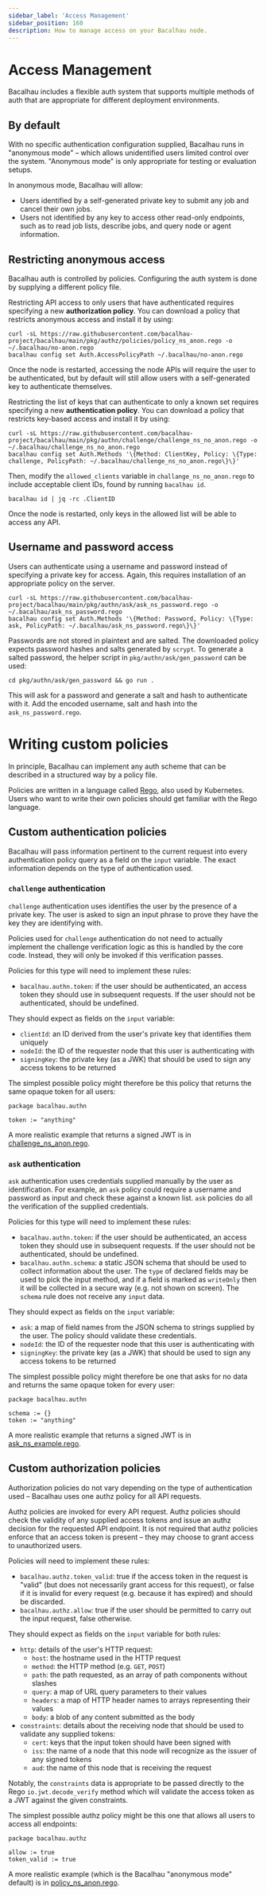 ```yaml
---
sidebar_label: 'Access Management'
sidebar_position: 160
description: How to manage access on your Bacalhau node.
---
```


# Access Management

Bacalhau includes a flexible auth system that supports multiple methods of auth
that are appropriate for different deployment environments.

## By default

With no specific authentication configuration supplied, Bacalhau runs in
"anonymous mode" – which allows unidentified users limited control over the
system. "Anonymous mode" is only appropriate for testing or evaluation setups.

In anonymous mode, Bacalhau will allow:

- Users identified by a self-generated private key to submit any job and cancel
  their own jobs.
- Users not identified by any key to access other read-only endpoints, such as
  to read job lists, describe jobs, and query node or agent information.

## Restricting anonymous access

Bacalhau auth is controlled by policies. Configuring the auth system is done by
supplying a different policy file.

Restricting API access to only users that have authenticated requires specifying
a new **authorization policy**. You can download a policy that restricts
anonymous access and install it by using:

```
curl -sL https://raw.githubusercontent.com/bacalhau-project/bacalhau/main/pkg/authz/policies/policy_ns_anon.rego -o ~/.bacalhau/no-anon.rego
bacalhau config set Auth.AccessPolicyPath ~/.bacalhau/no-anon.rego
```

Once the node is restarted, accessing the node APIs will require the user to be
authenticated, but by default will still allow users with a self-generated key
to authenticate themselves.

Restricting the list of keys that can authenticate to only a known set requires
specifying a new **authentication policy**. You can download a policy that
restricts key-based access and install it by using:

```
curl -sL https://raw.githubusercontent.com/bacalhau-project/bacalhau/main/pkg/authn/challenge/challenge_ns_no_anon.rego -o ~/.bacalhau/challenge_ns_no_anon.rego
bacalhau config set Auth.Methods '\{Method: ClientKey, Policy: \{Type: challenge, PolicyPath: ~/.bacalhau/challenge_ns_no_anon.rego\}\}'
```

Then, modify the `allowed_clients` variable in `challange_ns_no_anon.rego` to
include acceptable client IDs, found by running `bacalhau id`.

```
bacalhau id | jq -rc .ClientID
```

Once the node is restarted, only keys in the allowed list will be able to access
any API.

## Username and password access

Users can authenticate using a username and password instead of specifying a
private key for access. Again, this requires installation of an appropriate
policy on the server.

```
curl -sL https://raw.githubusercontent.com/bacalhau-project/bacalhau/main/pkg/authn/ask/ask_ns_password.rego -o ~/.bacalhau/ask_ns_password.rego
bacalhau config set Auth.Methods '\{Method: Password, Policy: \{Type: ask, PolicyPath: ~/.bacalhau/ask_ns_password.rego\}\}'
```

Passwords are not stored in plaintext and are salted. The downloaded policy
expects password hashes and salts generated by `scrypt`. To generate a salted
password, the helper script in `pkg/authn/ask/gen_password` can be used:

```
cd pkg/authn/ask/gen_password && go run .
```

This will ask for a password and generate a salt and hash to authenticate with
it. Add the encoded username, salt and hash into the `ask_ns_password.rego`.

# Writing custom policies

In principle, Bacalhau can implement any auth scheme that can be described in a
structured way by a policy file.

Policies are written in a language called
[Rego](https://www.openpolicyagent.org/docs/latest/policy-language/), also used
by Kubernetes. Users who want to write their own policies should get familiar
with the Rego language.

## Custom authentication policies

Bacalhau will pass information pertinent to the current request into every
authentication policy query as a field on the `input` variable. The exact
information depends on the type of authentication used.

### `challenge` authentication

`challenge` authentication uses identifies the user by the presence of a private
key. The user is asked to sign an input phrase to prove they have the key they
are identifying with.

Policies used for `challenge` authentication do not need to actually implement
the challenge verification logic as this is handled by the core code. Instead,
they will only be invoked if this verification passes.

Policies for this type will need to implement these rules:

* `bacalhau.authn.token`: if the user should be authenticated, an access token
  they should use in subsequent requests. If the user should not be
  authenticated, should be undefined.

They should expect as fields on the `input` variable:

* `clientId`: an ID derived from the user's private key that identifies them
  uniquely
* `nodeId`: the ID of the requester node that this user is authenticating with
* `signingKey`: the private key (as a JWK) that should be used to sign any
  access tokens to be returned

The simplest possible policy might therefore be this policy that returns the
same opaque token for all users:

```rego
package bacalhau.authn

token := "anything"
```

A more realistic example that returns a signed JWT is in
[challenge_ns_anon.rego](https://raw.githubusercontent.com/bacalhau-project/bacalhau/main/pkg/authn/challenge/challenge_ns_no_anon.rego).

### `ask` authentication

`ask` authentication uses credentials supplied manually by the user as
identification. For example, an `ask` policy could require a username and
password as input and check these against a known list. `ask` policies do all
the verification of the supplied credentials.

Policies for this type will need to implement these rules:

* `bacalhau.authn.token`: if the user should be authenticated, an access token
  they should use in subsequent requests. If the user should not be
  authenticated, should be undefined.
* `bacalhau.authn.schema`: a static JSON schema that should be used to collect
  information about the user. The `type` of declared fields may be used to pick
  the input method, and if a field is marked as `writeOnly` then it will be
  collected in a secure way (e.g. not shown on screen). The `schema` rule does
  not receive any `input` data.

They should expect as fields on the `input` variable:

* `ask`: a map of field names from the JSON schema to strings supplied by the
  user. The policy should validate these credentials.
* `nodeId`: the ID of the requester node that this user is authenticating with
* `signingKey`: the private key (as a JWK) that should be used to sign any
  access tokens to be returned

The simplest possible policy might therefore be one that asks for no data and
returns the same opaque token for every user:

```
package bacalhau.authn

schema := {}
token := "anything"
```

A more realistic example that returns a signed JWT is in
[ask_ns_example.rego](https://raw.githubusercontent.com/bacalhau-project/bacalhau/main/pkg/authn/ask/ask_ns_example.rego).

## Custom authorization policies

Authorization policies do not vary depending on the type of authentication used
– Bacalhau uses one authz policy for all API requests.

Authz policies are invoked for every API request. Authz policies should check
the validity of any supplied access tokens and issue an authz decision for the
requested API endpoint. It is not required that authz policies enforce that an
access token is present – they may choose to grant access to unauthorized users.

Policies will need to implement these rules:

* `bacalhau.authz.token_valid`: true if the access token in the request is
  "valid" (but does not necessarily grant access for this request), or false if
  it is invalid for every request (e.g. because it has expired) and should be
  discarded.
* `bacalhau.authz.allow`: true if the user should be permitted to carry out the
  input request, false otherwise.

They should expect as fields on the `input` variable for both rules:

* `http`: details of the user's HTTP request:
	* `host`: the hostname used in the HTTP request
	* `method`: the HTTP method (e.g. `GET`, `POST`)
	* `path`: the path requested, as an array of path components without slashes
	* `query`: a map of URL query parameters to their values
	* `headers`: a map of HTTP header names to arrays representing their values
	* `body`: a blob of any content submitted as the body
* `constraints`: details about the receiving node that should be used to validate any supplied tokens:
  * `cert`: keys that the input token should have been signed with
  * `iss`: the name of a node that this node will recognize as the issuer of any signed tokens
  * `aud`: the name of this node that is receiving the request

Notably, the `constraints` data is appropriate to be passed directly to the Rego
`io.jwt.decode_verify` method which will validate the access token as a JWT
against the given constraints.

The simplest possible authz policy might be this one that allows all users to
access all endpoints:

```rego
package bacalhau.authz

allow := true
token_valid := true
```

A more realistic example (which is the Bacalhau "anonymous mode" default) is in
[policy_ns_anon.rego](https://raw.githubusercontent.com/bacalhau-project/bacalhau/main/pkg/authz/policies/policy_ns_anon.rego).
